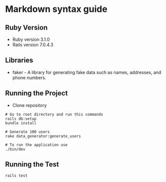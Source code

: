 # Markdown syntax guide

## Ruby Version
* Ruby version 3.1.0
* Rails version 7.0.4.3

## Libraries
* faker - A library for generating fake data such as names, addresses, and phone numbers.

## Running the Project
* Clone repository

```
# Go to root directory and run this commands
rails db:setup
bundle install

# Generate 100 users
rake data_generator:generate_users

# To run the application use
./bin/dev
```


## Running the Test
```
rails test
```
